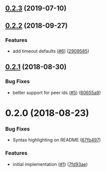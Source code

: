 <a name="0.2.3"></a>
## [0.2.3](https://github.com/libp2p/js-libp2p-delegated-peer-routing/compare/v0.2.2...v0.2.3) (2019-07-10)



<a name="0.2.2"></a>
## [0.2.2](https://github.com/libp2p/js-libp2p-delegated-peer-routing/compare/v0.2.1...v0.2.2) (2018-09-27)


### Features

* add timeout defaults ([#6](https://github.com/libp2p/js-libp2p-delegated-peer-routing/issues/6)) ([2909585](https://github.com/libp2p/js-libp2p-delegated-peer-routing/commit/2909585))



<a name="0.2.1"></a>
## [0.2.1](https://github.com/libp2p/js-libp2p-delegated-peer-routing/compare/v0.2.0...v0.2.1) (2018-08-30)


### Bug Fixes

* better support for peer ids ([#5](https://github.com/libp2p/js-libp2p-delegated-peer-routing/issues/5)) ([60655a9](https://github.com/libp2p/js-libp2p-delegated-peer-routing/commit/60655a9))



<a name="0.2.0"></a>
# 0.2.0 (2018-08-23)


### Bug Fixes

* Syntax highlighting on README ([67fb497](https://github.com/libp2p/js-libp2p-delegated-peer-routing/commit/67fb497))


### Features

* initial implementation ([#1](https://github.com/libp2p/js-libp2p-delegated-peer-routing/issues/1)) ([7fd93ae](https://github.com/libp2p/js-libp2p-delegated-peer-routing/commit/7fd93ae))



